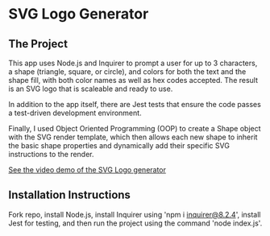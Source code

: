 # SVG Logo Generator

## The Project

This app uses Node.js and Inquirer to prompt a user for up to 3 characters, a shape (triangle, square, or circle), and colors for both the text and the shape fill, with both color names as well as hex codes accepted. The result is an SVG logo that is scaleable and ready to use.

In addition to the app itself, there are Jest tests that ensure the code passes a test-driven development environment.

Finally, I used Object Oriented Programming (OOP) to create a Shape object with the SVG render template, which then allows each new shape to inherit the basic shape properties and dynamically add their specific SVG instructions to the render.

[See the video demo of the SVG Logo generator](#)

## Installation Instructions

Fork repo, install Node.js, install Inquirer using 'npm i inquirer@8.2.4', install Jest for testing, and then run the project using the command 'node index.js'.
